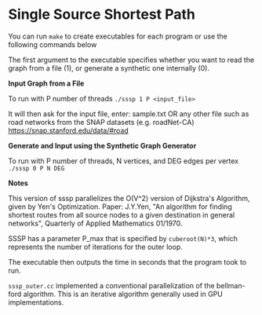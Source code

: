 Single Source Shortest Path
===========================

You can run ```make``` to create executables for each program or use the following commands below

The first argument to the executable specifies whether you want to read the graph from a file (1), or generate a synthetic one internally (0).

**Input Graph from a File**

To run with P number of threads
  ```./sssp 1 P <input_file>```
  
  It will then ask for the input file, enter:
  sample.txt
  OR any other file such as road networks from the SNAP datasets (e.g. roadNet-CA)
  https://snap.stanford.edu/data/#road

**Generate and Input using the Synthetic Graph Generator**

To run with P number of threads, N vertices, and DEG edges per vertex
  ```./sssp 0 P N DEG```

**Notes**

This version of sssp parallelizes the O(V^2) version of Dijkstra's Algorithm, given by Yen's Optimization.
Paper: J.Y.Yen, "An algorithm for finding shortest routes from all source nodes to a given destination in general networks", Quarterly of Applied Mathematics 01/1970.

SSSP has a parameter P_max that is specified by ```cuberoot(N)*3```, which represents the number of iterations for the outer loop.

The executable then outputs the time in seconds that the program took to run.

```sssp_outer.cc``` implemented a conventional parallelization of the bellman-ford algorithm. This is an iterative algorithm generally used in GPU implementations.
